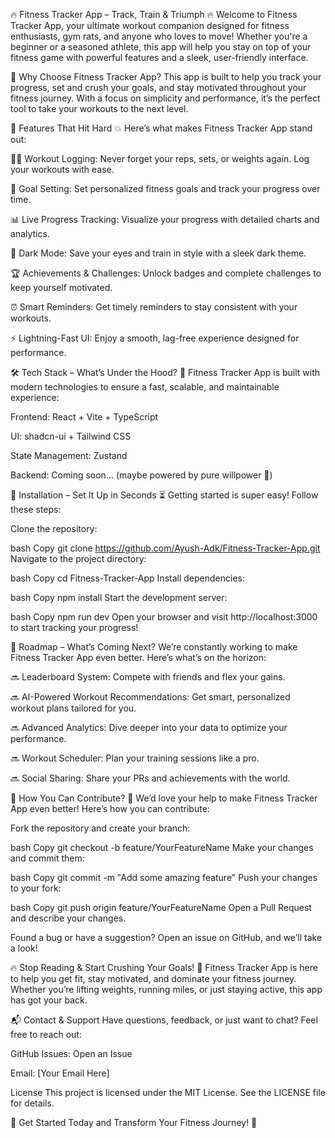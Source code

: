 🔥 Fitness Tracker App – Track, Train & Triumph 🔥
Welcome to Fitness Tracker App, your ultimate workout companion designed for fitness enthusiasts, gym rats, and anyone who loves to move! Whether you're a beginner or a seasoned athlete, this app will help you stay on top of your fitness game with powerful features and a sleek, user-friendly interface.

🚀 Why Choose Fitness Tracker App?
This app is built to help you track your progress, set and crush your goals, and stay motivated throughout your fitness journey. With a focus on simplicity and performance, it’s the perfect tool to take your workouts to the next level.

🌟 Features That Hit Hard 💥
Here’s what makes Fitness Tracker App stand out:

🏋️‍♂️ Workout Logging: Never forget your reps, sets, or weights again. Log your workouts with ease.

🎯 Goal Setting: Set personalized fitness goals and track your progress over time.

📊 Live Progress Tracking: Visualize your progress with detailed charts and analytics.

🌙 Dark Mode: Save your eyes and train in style with a sleek dark theme.

🏆 Achievements & Challenges: Unlock badges and complete challenges to keep yourself motivated.

⏰ Smart Reminders: Get timely reminders to stay consistent with your workouts.

⚡ Lightning-Fast UI: Enjoy a smooth, lag-free experience designed for performance.

🛠️ Tech Stack – What’s Under the Hood? 🚀
Fitness Tracker App is built with modern technologies to ensure a fast, scalable, and maintainable experience:

Frontend: React + Vite + TypeScript

UI: shadcn-ui + Tailwind CSS

State Management: Zustand

Backend: Coming soon... (maybe powered by pure willpower 💪)

🚀 Installation – Set It Up in Seconds ⏳
Getting started is super easy! Follow these steps:

Clone the repository:

bash
Copy
git clone https://github.com/Ayush-Adk/Fitness-Tracker-App.git
Navigate to the project directory:

bash
Copy
cd Fitness-Tracker-App
Install dependencies:

bash
Copy
npm install
Start the development server:

bash
Copy
npm run dev
Open your browser and visit http://localhost:3000 to start tracking your progress!

📢 Roadmap – What’s Coming Next?
We’re constantly working to make Fitness Tracker App even better. Here’s what’s on the horizon:

🔜 Leaderboard System: Compete with friends and flex your gains.

🔜 AI-Powered Workout Recommendations: Get smart, personalized workout plans tailored for you.

🔜 Advanced Analytics: Dive deeper into your data to optimize your performance.

🔜 Workout Scheduler: Plan your training sessions like a pro.

🔜 Social Sharing: Share your PRs and achievements with the world.

🎯 How You Can Contribute? 🤝
We’d love your help to make Fitness Tracker App even better! Here’s how you can contribute:

Fork the repository and create your branch:

bash
Copy
git checkout -b feature/YourFeatureName
Make your changes and commit them:

bash
Copy
git commit -m "Add some amazing feature"
Push your changes to your fork:

bash
Copy
git push origin feature/YourFeatureName
Open a Pull Request and describe your changes.

Found a bug or have a suggestion? Open an issue on GitHub, and we’ll take a look!

🔥 Stop Reading & Start Crushing Your Goals! 💪
Fitness Tracker App is here to help you get fit, stay motivated, and dominate your fitness journey. Whether you’re lifting weights, running miles, or just staying active, this app has got your back.

📬 Contact & Support
Have questions, feedback, or just want to chat? Feel free to reach out:

GitHub Issues: Open an Issue

Email: [Your Email Here]

License
This project is licensed under the MIT License. See the LICENSE file for details.

🚀 Get Started Today and Transform Your Fitness Journey! 💪

